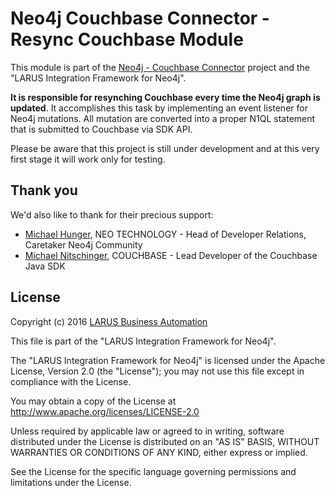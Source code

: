 # Neo4j Couchbase Connector - Resync Couchbase Module

This module is part of the [Neo4j - Couchbase Connector](https://github.com/larusba/neo4j-couchbase-connector) project and the "LARUS Integration Framework for Neo4j".

**It is responsible for resynching Couchbase every time the Neo4j graph is updated**. It accomplishes this task by implementing an event listener for Neo4j mutations. All mutation are converted into a proper N1QL statement that is submitted to Couchbase via SDK API.

Please be aware that this project is still under development and at this very first stage it will work only for testing.

## Thank you

We'd also like to thank for their precious support:
* [Michael Hunger](https://twitter.com/mesirii), NEO TECHNOLOGY - Head of Developer Relations, Caretaker Neo4j Community
* [Michael Nitschinger](https://twitter.com/daschl), COUCHBASE - Lead Developer of the Couchbase Java SDK

## License

Copyright (c) 2016 [LARUS Business Automation](http://www.larus-ba.it)

This file is part of the "LARUS Integration Framework for Neo4j".

The "LARUS Integration Framework for Neo4j" is licensed under the Apache License, Version 2.0 (the "License"); you may not use this file except in compliance with the License.

You may obtain a copy of the License at
http://www.apache.org/licenses/LICENSE-2.0

Unless required by applicable law or agreed to in writing, software distributed under the License is distributed on an "AS IS" BASIS, WITHOUT WARRANTIES OR CONDITIONS OF ANY KIND, either express or implied.

See the License for the specific language governing permissions and limitations under the License.
